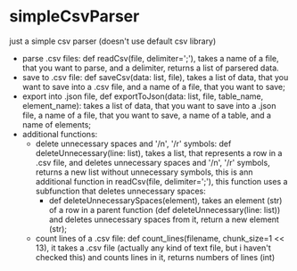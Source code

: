 # simpleCsvParser
just a simple csv parser (doesn't use default csv library)

- parse .csv files:
  def readCsv(file, delimiter=';'),
  takes a name of a file, that you want to parse, and a delimiter,
  returns a list of parsered data.
- save to .csv file:
  def saveCsv(data: list, file),
  takes a list of data, that you want to save into a .csv file, and a name of a file, that you want to save;
- export into .json file,
  def exportToJson(data: list, file, table_name, element_name):
  takes a list of data, that you want to save into a .json file, a name of a file, that you want to save, a name of a table, and a name of elements;
- additional functions:
    + delete unnecessary spaces and '/n', '/r' symbols:
      def deleteUnnecessary(line: list),
      takes a list, that represents a row in a .csv file, and deletes unnecessary spaces and '/n', '/r' symbols,
      returns a new list without unnecessary symbols,
      this is ann additional function in readCsv(file, delimiter=';'),
      this function uses a subfunction that deletes unnecessary spaces:
        * def deleteUnnecessarySpaces(element),
          takes an element (str) of a row in a parent function (def deleteUnnecessary(line: list)) and deletes unnecessary spaces from it,
          return a new element (str);
    + count lines of a .csv file:
      def count_lines(filename, chunk_size=1 << 13),
      it takes a .csv file (actually any kind of text file, but i haven't checked this) and counts lines in it,
      returns numbers of lines (int)
